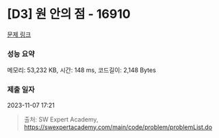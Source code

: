 # [D3] 원 안의 점 - 16910 

[문제 링크](https://swexpertacademy.com/main/code/problem/problemDetail.do?contestProbId=AYcllbDqUVgDFASR) 

### 성능 요약

메모리: 53,232 KB, 시간: 148 ms, 코드길이: 2,148 Bytes

### 제출 일자

2023-11-07 17:21



> 출처: SW Expert Academy, https://swexpertacademy.com/main/code/problem/problemList.do